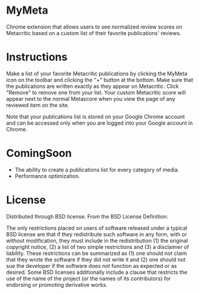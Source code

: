 MyMeta
=========

Chrome extension that allows users to see normalized review scores on Metacritic based on a custom list of their favorite publications' reviews.

Instructions
=========

Make a list of your favorite Metacritic publications by clicking the MyMeta icon on the toolbar and clicking the "+" button at the bottom. Make sure that the publications are written exactly as they appear on Metacritic.  Click "Remove" to remove one from your list. Your custom Metacritic score will appear next to the normal Metascore when you view the page of any reviewed item on the site.

Note that your publications list is stored on your Google Chrome account and can be accessed only when you are logged into your Google account in Chrome.

ComingSoon
=========

* The ability to create a publications list for every category of media.
* Performance optimization.


License
=========

Distributed through BSD license. From the BSD License Definition:

The only restrictions placed on users of software released under a typical BSD license are that if they redistribute such software in any form, with or without modification, they must include in the redistribution (1) the original copyright notice, (2) a list of two simple restrictions and (3) a disclaimer of liability. These restrictions can be summarized as (1) one should not claim that they wrote the software if they did not write it and (2) one should not sue the developer if the software does not function as expected or as desired. Some BSD licenses additionally include a clause that restricts the use of the name of the project (or the names of its contributors) for endorsing or promoting derivative works.